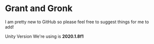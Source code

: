 # Grant and Gronk
I am pretty new to GitHub so please feel free to suggest things for me to add!

Unity Version We're using is **2020.1.8f1**
